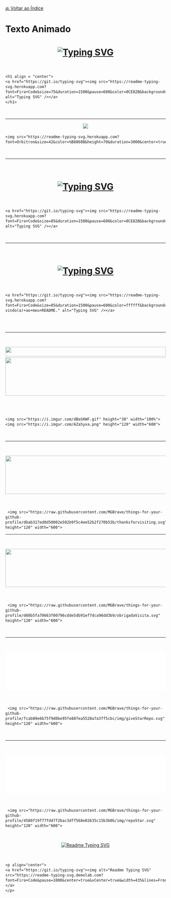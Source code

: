 <br>[🔙 Voltar ao Índice](./README.md)<br>

# Texto Animado

<!--<img src="https://i.imgur.com/x1KbuCq.gif" width="500" https://github.com/trinib/trinib-->

<h1 align = "center">
<a href="https://git.io/typing-svg"><img src="https://readme-typing-svg.herokuapp.com?font=Fira+Code&size=85&duration=1500&pause=600&color=0CE82B&background=000000EE&center=true&vCenter=true&multiline=true&width=1920&height=384&lines=Hello+There!;My+name+is+MGBrave%2C;Welcome+to+my+README" alt="Typing SVG" /></a>
</h1>


<br>

``` 
<h1 align = "center">
<a href="https://git.io/typing-svg"><img src="https://readme-typing-svg.herokuapp.com?font=Fira+Code&size=75&duration=1500&pause=600&color=0CE82B&background=000000EE&center=true&vCenter=true&multiline=true&width=1920&height=384&lines=Hello+there!;My+name+is+MGBraveMGBrave%2C;Welcome+to+my+README" alt="Typing SVG" /></a>
</h1> 
```
<br>

---

<p align="center">
<img src="https://readme-typing-svg.herokuapp.com?font=Orbitron&size=42&color=%B8860B&height=75&duration=3000&center=true&lines=%F0%9F%85%B6%F0%9F%86%81%F0%9F%85%B4%F0%9F%85%B4%F0%9F%86%83%F0%9F%85%B8%F0%9F%85%BD%F0%9F%85%B6%F0%9F%86%82">
  </p>
  
  ``` 
  <img src="https://readme-typing-svg.herokuapp.com?font=Orbitron&size=42&color=%B8860B&height=70&duration=3000&center=true&lines=%F0%9F%85%B6%F0%9F%86%81%F0%9F%85%B4%F0%9F%85%B4%F0%9F%86%83%F0%9F%85%B8%F0%9F%85%BD%F0%9F%85%B6%F0%9F%86%82"> 
  
```

<br>

---

<br>


<h1 align = "center">
<a href="https://git.io/typing-svg"><img src="https://readme-typing-svg.herokuapp.com?font=Fira+Code&size=85&duration=1500&pause=600&color=0CE82B&background=cc208e&center=true&vCenter=true&multiline=true&width=1920&height=384&lines=Hello+There!;My+name+is+MGBrave%2C;Welcome+to+my+README." alt="Typing SVG" /></a>
</h1>

<br>

 ```
 <a href="https://git.io/typing-svg"><img src="https://readme-typing-svg.herokuapp.com?font=Fira+Code&size=85&duration=1500&pause=600&color=0CE82B&background=cc208e&center=true&vCenter=true&multiline=true&width=1920&height=384&lines=Hello+There!;My+name+is+MGBrave%2C;Welcome+to+my+README." alt="Typing SVG" /></a>
 ``` 
 
 <br>
 
 ---
 
 <br>
 
 <h1 align = "center">
<a href="https://git.io/typing-svg"><img src="https://readme-typing-svg.herokuapp.com?font=Fira+Code&size=85&duration=1500&pause=600&color=ffffff&background=4481eb&center=true&vCenter=true&multiline=true&width=1920&height=384&lines=Olá!+Tudo+Bem?;Meu+nome+é+MGBrave%2C;Bem-vindo(a)+ao+meu+README." alt="Typing SVG" /></a>
</h1>


<br>

 ```
<a href="https://git.io/typing-svg"><img src="https://readme-typing-svg.herokuapp.com?font=Fira+Code&size=85&duration=1500&pause=600&color=ffffff&background=4481eb&center=true&vCenter=true&multiline=true&width=1920&height=384&lines=Olá!+Tudo+Bem?;Meu+nome+é+MGBrave%2C;Bem-vindo(a)+ao+meu+README." alt="Typing SVG" /></a>
 
 
 ```
 
<br>

---

<br>

<p align="center">
<img src="https://i.imgur.com/dBaSKWF.gif" height="30" width="100%">
<img src="https://i.imgur.com/AZa5yxa.png" height="120" width="600">
</p>

<br>
<br>
  
```
<img src="https://i.imgur.com/dBaSKWF.gif" height="30" width="100%">
<img src="https://i.imgur.com/AZa5yxa.png" height="120" width="600">

```
                                                                                                                                                     
 
<br>                                                                                                                                                

---

<br>

<p align="center">
 <img src="https://raw.githubusercontent.com/[MGBrave](https://github-profile-trophy.vercel.app/?username=MGBrave&theme=juicyfresh&no-frame=true&row=1&&margin-w=20&no-bg=true)/things-for-your-github-profile/dbab317ed8d50002e502b9f5c4ee52b2f270b53b/thanksforvisiting.svg" height="120" width="600">      
 </p>
 

<br>

```
 <img src="https://raw.githubusercontent.com/MGBrave/things-for-your-github-profile/dbab317ed8d50002e502b9f5c4ee52b2f270b53b/thanksforvisiting.svg" height="120" width="600">  

```

---

<br>

<p align="center">
 <img src="https://raw.githubusercontent.com/[MGBRave](https://github-profile-trophy.vercel.app/?username=MGBrave&theme=juicyfresh&no-frame=true&row=1&&margin-w=20&no-bg=true)/things-for-your-github-profile/d60b5fa70663f00796cdde5db91ef7dca96dd3b9/obrigadaVisita.svg" height="120" width="600">      
 </p>
 

<br>

```
 <img src="https://raw.githubusercontent.com/MGBrave/things-for-your-github-profile/d60b5fa70663f00796cdde5db91ef7dca96dd3b9/obrigadaVisita.svg" height="120" width="600">  

```

<br>

---

<br>

<p align="center">
 <img src="https://raw.githubusercontent.com/MGBrave/things-for-your-github-profile/fcab89e6b75f9d0be95fe88fea5528a7a3ff5cbc/img/giveStarRepo.svg" height="120" width="600">      
 </p>
 

<br>

```
 <img src="https://raw.githubusercontent.com/MGBrave/things-for-your-github-profile/fcab89e6b75f9d0be95fe88fea5528a7a3ff5cbc/img/giveStarRepo.svg" height="120" width="600">  

```

<br>

---

<br>

<p align="center">
<img  align="center" src="https://raw.githubusercontent.com/MGBrave/things-for-your-github-profile/4580f19f77fd47f2bac3dff568e02635c15b3b0b/img/repoStar.svg" height="120" width="600">      
</p>
 

<br>

```
 <img src="https://raw.githubusercontent.com/MGBrave/things-for-your-github-profile/4580f19f77fd47f2bac3dff568e02635c15b3b0b/img/repoStar.svg" height="120" width="600">  

```

<br>

<p align="center">
<a href="https://git.io/typing-svg"><img alt="Readme Typing SVG" src="https://readme-typing-svg.demolab.com?font=Fira+Code&pause=1000&center=true&vCenter=true&width=435&lines=Frontend+Developer;Backend+Developer;Web+Designer;Java+Developer"/></a>
</p>

<br>

```
<p align="center">
<a href="https://git.io/typing-svg"><img alt="Readme Typing SVG" src="https://readme-typing-svg.demolab.com?font=Fira+Code&pause=1000&center=true&vCenter=true&width=435&lines=Frontend+Developer;Backend+Developer;Web+Designer;Java+Developer"/></a>
</p>

```

<br>
